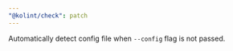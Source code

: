 ```yaml
---
"@kolint/check": patch
---
```


Automatically detect config file when `--config` flag is not passed.
